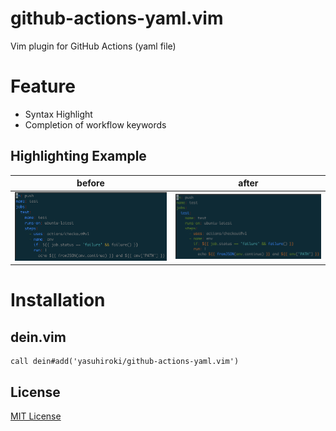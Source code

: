 # github-actions-yaml.vim

Vim plugin for GitHub Actions (yaml file)

# Feature

- Syntax Highlight
- Completion of workflow keywords

## Highlighting Example

| before | after |
| --- | --- |
| ![before](./img/before.png) | ![after](./img/after.png) |

# Installation

## dein.vim

```vim
call dein#add('yasuhiroki/github-actions-yaml.vim')
```

## License

[MIT License](License.txt)
